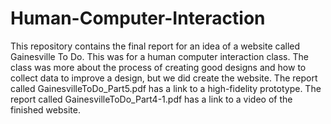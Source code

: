 # Human-Computer-Interaction

This repository contains the final report for an idea of a website called Gainesville To Do. This was for a human computer interaction class.
The class was more about the process of creating good designs and how to collect data to improve a design, but we did create the website.
The report called GainesvilleToDo_Part5.pdf has a link to a high-fidelity prototype.
The report called GainesvilleToDo_Part4-1.pdf has a link to a video of the finished website.
